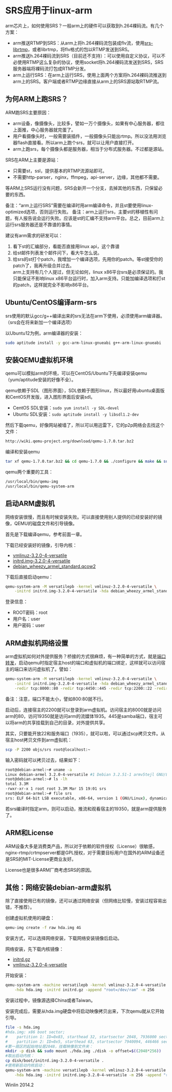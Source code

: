 # SRS应用于linux-arm

arm芯片上，如何使用SRS？一般arm上的硬件可以获取到h.264裸码流。有几个方案：
* arm推送RTMP到SRS：从arm上将h.264裸码流包装成flv流，使用[srs-librtmp](https://github.com/winlinvip/simple-rtmp-server/wiki/SrsLibrtmp)，或者librtmp，将flv格式的包以RTMP发送到SRS。
* arm推送h.264裸码流到SRS（目前还不支持）：可以使用自定义协议，可以不必使用RTMP这么复杂的协议，使用socket将h.264裸码流发送到SRS，SRS服务器端将裸码流打包成RTMP分发。
* arm上运行SRS：在arm上运行SRS，使用上面两个方案将h.264裸码流推送到arm上的SRS。客户端或者RTMP边缘直接从arm上的SRS源站取RTMP流。

## 为何ARM上跑SRS？

ARM跑SRS主要原因：
* arm设备，像摄像头，比较多，譬如一万个摄像头，如果有中心服务器，都往上面推，中心服务器就完蛋了。
* 用户看摄像头时，一般需要装插件，一般摄像头只能出rtmp。所以没法用浏览器flash直接看。所以arm上跑个srs，就可以让用户直接打开。
* arm上跑srs，每个摄像头都是服务器，相当于分布式服务器。不过都是源站。

SRS在ARM上主要是源站：
* 只需要st，ssl，提供基本的RTMP流源站即可。
* 不需要http-parser，nginx，ffmpeg，api-server，边缘，其他都不需要。

等ARM上SRS运行没有问题，SRS会新开一个分支，去掉其他的东西，只保留必要的东西。

备注：“arm上运行SRS”需要在编译时用arm编译命令，并且st要使用linux-optimized选项，否则运行失败。
备注：arm上运行srs，主要st的移植性有问题，有人报告说会运行失败。应该是st的汇编不支持arm平台。总之，目前arm上运行srs服务器还是不靠谱的事情。

建议有arm需求的研发可以：<br/>
1. 看下st的汇编部分，看能否直接用linux api，这个靠谱<br/>
2. 给st邮件列表发个邮件问下，看大牛怎么说。<br/>
3. 给srs的st打个patch，我增加一个编译选项，先用你的patch。等st接受你的patch了，我再升级合并过去。<br/>
arm上支持有几个人提过，但无论如何，linux x86平台srs是必须保证的。我只能保证不影响linux x86平台运行时，加入arm支持。只能加编译选项和打st的patch，这样就完全不影响x86平台。

## Ubuntu/CentOS编译arm-srs

srs使用的默认gcc/g++编译出来的srs无法在arm下使用，必须使用arm编译器。（srs会在将来新加一个编译选项）

以Ubuntu12为例，arm编译器的安装：

```bash
sudo aptitude install -y gcc-arm-linux-gnueabi g++-arm-linux-gnueabi
```

## 安装QEMU虚拟机环境

qemu可以模拟arm的环境，可以在CentOS/Ubuntu下先编译安装qemu（yum/aptitude安装的好像不全）。

qemu依赖于SDL（图形界面），SDL依赖于图形linux，所以最好用ubuntu桌面版和CentOS开发版，进入图形界面后安装sdl。
* CentOS SDL安装：`sudo yum install -y SDL-devel`
* Ubuntu SDL安装：`sudo aptitude install -y libsdl1.2-dev`

然后下载qemu，好像网站被墙了，所以可以用迅雷下，它的p2p网络会去找这个文件：

```html
http://wiki.qemu-project.org/download/qemu-1.7.0.tar.bz2
```

编译和安装qemu

```bash
tar xf qemu-1.7.0.tar.bz2 && cd qemu-1.7.0 && ./configure && make && sudo make install
```

qemu两个重要的工具：

```bash
/usr/local/bin/qemu-img
/usr/local/bin/qemu-system-arm
```

## 启动ARM虚拟机

网络安装很慢，而且有时候安装失败。可以直接使用别人提供的已经安装好的镜像，QEMU的磁盘文件和引导镜像。

首先是下载编译qemu，参考前面一章。

下载已经安装好的镜像，引导内核：
* [vmlinuz-3.2.0-4-versatile](http://people.debian.org/~aurel32/qemu/armel/vmlinuz-3.2.0-4-versatile)
* [initrd.img-3.2.0-4-versatile](http://people.debian.org/~aurel32/qemu/armel/initrd.img-3.2.0-4-versatile)
* [debian_wheezy_armel_standard.qcow2](http://people.debian.org/~aurel32/qemu/armel/debian_wheezy_armel_standard.qcow2)

下载后直接启动qemu：

```bash
qemu-system-arm -M versatilepb -kernel vmlinuz-3.2.0-4-versatile \
    -initrd initrd.img-3.2.0-4-versatile -hda debian_wheezy_armel_standard.qcow2 -append "root=/dev/sda1"
```

登录信息：
* ROOT密码：root
* 用户名：user
* 用户密码：user

## ARM虚拟机网络设置

arm虚拟机如何对外提供服务？桥接的方式很麻烦，有一种简单的方式，就是[端口转发](http://en.wikibooks.org/wiki/QEMU/Networking)，启动qemu时指定宿主host的端口和虚拟机的端口绑定，这样就可以访问宿主的端口来访问虚拟机了。譬如：

```bash
qemu-system-arm -M versatilepb -kernel vmlinuz-3.2.0-4-versatile \
    -initrd initrd.img-3.2.0-4-versatile -hda debian_wheezy_armel_standard.qcow2 -append "root=/dev/sda1" \
    -redir tcp:8000::80 -redir tcp:4450::445 -redir tcp:2200::22 -redir tcp:19350::1935
```

备注：注意，端口不能太小，譬如800:80就不行。

启动后，连接宿主的2200就可以登录到arm虚拟机。访问宿主的8000就是访问arm的80，访问19350就是访问arm的流媒体1935。445是samba端口，宿主可以将arm的共享挂载到自己的目录，对外提供共享。

其实，只要能开放22和服务端口（1935），就可以啦，可以通过scp拷贝文件。从宿主host拷贝文件到arm虚拟机：

```bash
scp -P 2200 objs/srs root@localhost:~
```

输入密码就可以拷贝过去，结果如下：

```bash
root@debian-armel:~# uname -a
Linux debian-armel 3.2.0-4-versatile #1 Debian 3.2.51-1 armv5tejl GNU/Linux
root@debian-armel:~# ls -lh
total 3.3M
-rwxr-xr-x 1 root root 3.3M Mar 15 19:01 srs
root@debian-armel:~# file srs
srs: ELF 64-bit LSB executable, x86-64, version 1 (GNU/Linux), dynamically linked (uses shared libs), for GNU/Linux 2.6.24, BuildID[sha1]=0x678e75d2547bc219be05864ef6582a3a7a4ad734, not stripped
```

若srs编译时指定arm，则可以启动，推流和观看宿主的19350，就是arm提供服务了。

## ARM和License

ARM设备大多是消费类产品，所以对于依赖的软件授权（License）很敏感，nginx-rtmp/crtmpserver都是GPL授权，对于需要目标用户在国外的ARM设备还是SRS的MIT-License更商业友好。

License也是很多ARM厂商考虑SRS的原因。

## 其他：网络安装debian-arm虚拟机

除了直接使用已有的镜像，还可以通过网络安装（但网络比较慢，安装过程容易出错，不推荐）。

创建虚拟机使用的硬盘：

```bash
qemu-img create -f raw hda.img 4G
```

安装方式，可以选择网络安装，下载网络安装镜像后启动。

网络安装，先下载内核镜像：
* [initrd.gz](http://ftp.de.debian.org/debian/dists/stable/main/installer-armel/current/images/versatile/netboot/initrd.gz)
* [vmlinuz-3.2.0-4-versatile](http://ftp.de.debian.org/debian/dists/stable/main/installer-armel/current/images/versatile/netboot/vmlinuz-3.2.0-4-versatile)

开始安装：

```bash
qemu-system-arm -machine versatilepb -kernel vmlinuz-3.2.0-4-versatile \
    -hda hda.img -initrd initrd.gz -append "root=/dev/ram" -m 256
```

安装过程中，镜像源选择China或者Taiwan。

安装完成后，需要从hda.img硬盘中将启动映像拷贝出来，下次qemu就从它开始引导。

```bash
file -s hda.img 
#hda.img: x86 boot sector; 
#    partition 1: ID=0x83, starthead 32, startsector 2048, 7936000 sectors; 
#    partition 2: ID=0x5, starthead 63, startsector 7940094, 446466 sectors, code offset 0xb8
#第一扇区的起始地址是2048，挂载映像到文件夹：
mkdir -p disk && sudo mount ./hda.img ./disk -o offset=$((2048*256))
#取出启动内核：
cp disk/boot/initrd.img-3.2.0-4-versatile .
#使用新启动内核启动：
qemu-system-arm -machine versatilepb -kernel vmlinuz-3.2.0-4-versatile \
    -hda hda.img -initrd initrd.img-3.2.0-4-versatile -m 256 -append "root=/dev/sda1"
```

Winlin 2014.2